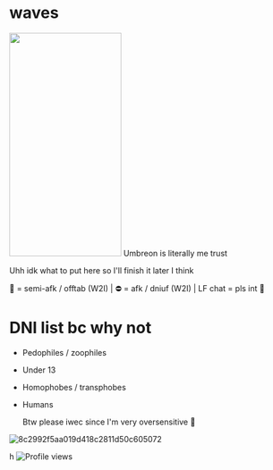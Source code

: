 # waves

<img src="https://github.com/user-attachments/assets/241909b7-a17d-4108-9182-37ceff797be6" width="200" height="400"/> Umbreon is literally me trust

Uhh idk what to put here so I'll finish it later I think

🌙 = semi-afk / offtab (W2I)
| ⛔ = afk / dniuf (W2I)
| LF chat = pls int 🥹


# DNI list bc why not
- Pedophiles / zoophiles
- Under 13
- Homophobes / transphobes
- Humans

  Btw please iwec since I'm very oversensitive 🥹

  
![8c2992f5aa019d418c2811d50c605072](https://github.com/user-attachments/assets/bb73fc00-f99e-4b5c-8a4a-7eb96c9e4f60)


h
![Profile views](https://komarev.com/ghpvc/?username=CynDotEXE)

